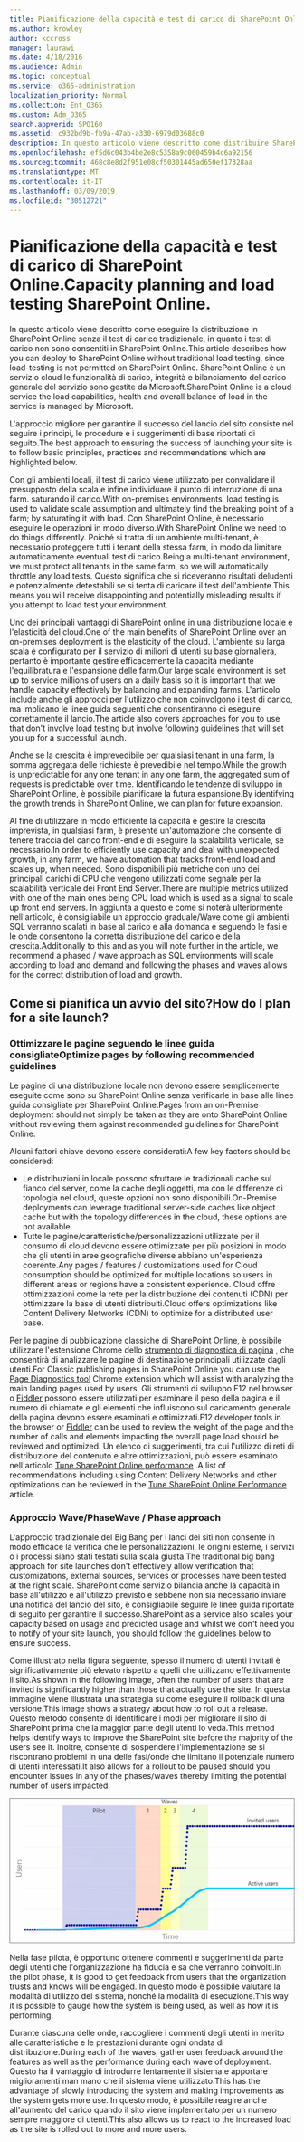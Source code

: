 ```yaml
---
title: Pianificazione della capacità e test di carico di SharePoint Online
ms.author: krowley
author: kccross
manager: laurawi
ms.date: 4/18/2016
ms.audience: Admin
ms.topic: conceptual
ms.service: o365-administration
localization_priority: Normal
ms.collection: Ent_O365
ms.custom: Adm_O365
search.appverid: SPO160
ms.assetid: c932bd9b-fb9a-47ab-a330-6979d03688c0
description: In questo articolo viene descritto come distribuire SharePoint Online senza eseguire il test di carico tradizionale, poiché non è consentito.
ms.openlocfilehash: ef5d6c043b4be2e8c5358a9c060459b4c6a92156
ms.sourcegitcommit: 468c8e8d2f951e08cf50301445ad650ef17328aa
ms.translationtype: MT
ms.contentlocale: it-IT
ms.lasthandoff: 03/09/2019
ms.locfileid: "30512721"
---
```

# <a name="capacity-planning-and-load-testing-sharepoint-online"></a><span data-ttu-id="a858e-103">Pianificazione della capacità e test di carico di SharePoint Online.</span><span class="sxs-lookup"><span data-stu-id="a858e-103">Capacity planning and load testing SharePoint Online.</span></span>

<span data-ttu-id="a858e-104">In questo articolo viene descritto come eseguire la distribuzione in SharePoint Online senza il test di carico tradizionale, in quanto i test di carico non sono consentiti in SharePoint Online.</span><span class="sxs-lookup"><span data-stu-id="a858e-104">This article describes how you can deploy to SharePoint Online without traditional load testing, since load-testing is not permitted on SharePoint Online.</span></span> <span data-ttu-id="a858e-105">SharePoint Online è un servizio cloud le funzionalità di carico, integrità e bilanciamento del carico generale del servizio sono gestite da Microsoft.</span><span class="sxs-lookup"><span data-stu-id="a858e-105">SharePoint Online is a cloud service the load capabilities, health and overall balance of load in the service is managed by Microsoft.</span></span>
  
<span data-ttu-id="a858e-106">L'approccio migliore per garantire il successo del lancio del sito consiste nel seguire i principi, le procedure e i suggerimenti di base riportati di seguito.</span><span class="sxs-lookup"><span data-stu-id="a858e-106">The best approach to ensuring the success of launching your site is to follow basic principles, practices and recommendations which are highlighted below.</span></span>
  
<span data-ttu-id="a858e-107">Con gli ambienti locali, il test di carico viene utilizzato per convalidare il presupposto della scala e infine individuare il punto di interruzione di una farm. saturando il carico.</span><span class="sxs-lookup"><span data-stu-id="a858e-107">With on-premises environments, load testing is used to validate scale assumption and ultimately find the breaking point of a farm; by saturating it with load.</span></span> <span data-ttu-id="a858e-108">Con SharePoint Online, è necessario eseguire le operazioni in modo diverso.</span><span class="sxs-lookup"><span data-stu-id="a858e-108">With SharePoint Online we need to do things differently.</span></span> <span data-ttu-id="a858e-109">Poiché si tratta di un ambiente multi-tenant, è necessario proteggere tutti i tenant della stessa farm, in modo da limitare automaticamente eventuali test di carico.</span><span class="sxs-lookup"><span data-stu-id="a858e-109">Being a multi-tenant environment, we must protect all tenants in the same farm, so we will automatically throttle any load tests.</span></span> <span data-ttu-id="a858e-110">Questo significa che si riceveranno risultati deludenti e potenzialmente detestabili se si tenta di caricare il test dell'ambiente.</span><span class="sxs-lookup"><span data-stu-id="a858e-110">This means you will receive disappointing and potentially misleading results if you attempt to load test your environment.</span></span>
  
<span data-ttu-id="a858e-111">Uno dei principali vantaggi di SharePoint online in una distribuzione locale è l'elasticità del cloud.</span><span class="sxs-lookup"><span data-stu-id="a858e-111">One of the main benefits of SharePoint Online over an on-premises deployment is the elasticity of the cloud.</span></span> <span data-ttu-id="a858e-112">L'ambiente su larga scala è configurato per il servizio di milioni di utenti su base giornaliera, pertanto è importante gestire efficacemente la capacità mediante l'equilibratura e l'espansione delle farm.</span><span class="sxs-lookup"><span data-stu-id="a858e-112">Our large scale environment is set up to service millions of users on a daily basis so it is important that we handle capacity effectively by balancing and expanding farms.</span></span> <span data-ttu-id="a858e-113">L'articolo include anche gli approcci per l'utilizzo che non coinvolgono i test di carico, ma implicano le linee guida seguenti che consentiranno di eseguire correttamente il lancio.</span><span class="sxs-lookup"><span data-stu-id="a858e-113">The article also covers approaches for you to use that don't involve load testing but involve following guidelines that will set you up for a successful launch.</span></span> 
  
<span data-ttu-id="a858e-114">Anche se la crescita è imprevedibile per qualsiasi tenant in una farm, la somma aggregata delle richieste è prevedibile nel tempo.</span><span class="sxs-lookup"><span data-stu-id="a858e-114">While the growth is unpredictable for any one tenant in any one farm, the aggregated sum of requests is predictable over time.</span></span> <span data-ttu-id="a858e-115">Identificando le tendenze di sviluppo in SharePoint Online, è possibile pianificare la futura espansione.</span><span class="sxs-lookup"><span data-stu-id="a858e-115">By identifying the growth trends in SharePoint Online, we can plan for future expansion.</span></span>
  
<span data-ttu-id="a858e-116">Al fine di utilizzare in modo efficiente la capacità e gestire la crescita imprevista, in qualsiasi farm, è presente un'automazione che consente di tenere traccia del carico front-end e di eseguire la scalabilità verticale, se necessario.</span><span class="sxs-lookup"><span data-stu-id="a858e-116">In order to efficiently use capacity and deal with unexpected growth, in any farm, we have automation that tracks front-end load and scales up, when needed.</span></span> <span data-ttu-id="a858e-117">Sono disponibili più metriche con uno dei principali carichi di CPU che vengono utilizzati come segnale per la scalabilità verticale dei Front End Server.</span><span class="sxs-lookup"><span data-stu-id="a858e-117">There are multiple metrics utilized with one of the main ones being CPU load which is used as a signal to scale up front end servers.</span></span> <span data-ttu-id="a858e-118">In aggiunta a questo e come si noterà ulteriormente nell'articolo, è consigliabile un approccio graduale/Wave come gli ambienti SQL verranno scalati in base al carico e alla domanda e seguendo le fasi e le onde consentono la corretta distribuzione del carico e della crescita.</span><span class="sxs-lookup"><span data-stu-id="a858e-118">Additionally to this and as you will note further in the article, we recommend a phased / wave approach as SQL environments will scale according to load and demand and following the phases and waves allows for the correct distribution of load and growth.</span></span> 
  
## <a name="how-do-i-plan-for-a-site-launch"></a><span data-ttu-id="a858e-119">Come si pianifica un avvio del sito?</span><span class="sxs-lookup"><span data-stu-id="a858e-119">How do I plan for a site launch?</span></span>

### <a name="optimize-pages-by-following-recommended-guidelines"></a><span data-ttu-id="a858e-120">Ottimizzare le pagine seguendo le linee guida consigliate</span><span class="sxs-lookup"><span data-stu-id="a858e-120">Optimize pages by following recommended guidelines</span></span>
<span data-ttu-id="a858e-121">Le pagine di una distribuzione locale non devono essere semplicemente eseguite come sono su SharePoint Online senza verificarle in base alle linee guida consigliate per SharePoint Online.</span><span class="sxs-lookup"><span data-stu-id="a858e-121">Pages from an on-Premise deployment should not simply be taken as they are onto SharePoint Online without reviewing them against recommended guidelines for SharePoint Online.</span></span>

<span data-ttu-id="a858e-122">Alcuni fattori chiave devono essere considerati:</span><span class="sxs-lookup"><span data-stu-id="a858e-122">A few key factors should be considered:</span></span>
- <span data-ttu-id="a858e-123">Le distribuzioni in locale possono sfruttare le tradizionali cache sul fianco del server, come la cache degli oggetti, ma con le differenze di topologia nel cloud, queste opzioni non sono disponibili.</span><span class="sxs-lookup"><span data-stu-id="a858e-123">On-Premise deployments can leverage traditional server-side caches like object cache but with the topology differences in the cloud, these options are not available.</span></span>
- <span data-ttu-id="a858e-124">Tutte le pagine/caratteristiche/personalizzazioni utilizzate per il consumo di cloud devono essere ottimizzate per più posizioni in modo che gli utenti in aree geografiche diverse abbiano un'esperienza coerente.</span><span class="sxs-lookup"><span data-stu-id="a858e-124">Any pages / features / customizations used for Cloud consumption should be optimized for multiple locations so users in different areas or regions have a consistent experience.</span></span> <span data-ttu-id="a858e-125">Cloud offre ottimizzazioni come la rete per la distribuzione dei contenuti (CDN) per ottimizzare la base di utenti distribuiti.</span><span class="sxs-lookup"><span data-stu-id="a858e-125">Cloud offers optimizations like Content Delivery Networks (CDN) to optimize for a distributed user base.</span></span>

<span data-ttu-id="a858e-126">Per le pagine di pubblicazione classiche di SharePoint Online, è possibile utilizzare l'estensione Chrome dello [strumento di diagnostica di pagina](https://aka.ms/perftool) , che consentirà di analizzare le pagine di destinazione principali utilizzate dagli utenti.</span><span class="sxs-lookup"><span data-stu-id="a858e-126">For Classic publishing pages in SharePoint Online you can use the [Page Diagnostics tool](https://aka.ms/perftool) Chrome extension which will assist with analyzing the main landing pages used by users.</span></span>
<span data-ttu-id="a858e-127">Gli strumenti di sviluppo F12 nel browser o [Fiddler](https://www.telerik.com/download/fiddler) possono essere utilizzati per esaminare il peso della pagina e il numero di chiamate e gli elementi che influiscono sul caricamento generale della pagina devono essere esaminati e ottimizzati.</span><span class="sxs-lookup"><span data-stu-id="a858e-127">F12 developer tools in the browser or [Fiddler](https://www.telerik.com/download/fiddler) can be used to review the weight of the page and the number of calls and elements impacting the overall page load should be reviewed and optimized.</span></span> <span data-ttu-id="a858e-128">Un elenco di suggerimenti, tra cui l'utilizzo di reti di distribuzione del contenuto e altre ottimizzazioni, può essere esaminato nell'articolo [Tune SharePoint Online performance](https://aka.ms/spoperformance) .</span><span class="sxs-lookup"><span data-stu-id="a858e-128">A list of recommendations including using Content Delivery Networks and other optimizations can be reviewed in the [Tune SharePoint Online Performance](https://aka.ms/spoperformance) article.</span></span>

### <a name="wave--phase-approach"></a><span data-ttu-id="a858e-129">Approccio Wave/Phase</span><span class="sxs-lookup"><span data-stu-id="a858e-129">Wave / Phase approach</span></span>
<span data-ttu-id="a858e-130">L'approccio tradizionale del Big Bang per i lanci dei siti non consente in modo efficace la verifica che le personalizzazioni, le origini esterne, i servizi o i processi siano stati testati sulla scala giusta.</span><span class="sxs-lookup"><span data-stu-id="a858e-130">The traditional big bang approach for site launches don't effectively allow verification that customizations, external sources, services or processes have been tested at the right scale.</span></span> <span data-ttu-id="a858e-131">SharePoint come servizio bilancia anche la capacità in base all'utilizzo e all'utilizzo previsto e sebbene non sia necessario inviare una notifica del lancio del sito, è consigliabile seguire le linee guida riportate di seguito per garantire il successo.</span><span class="sxs-lookup"><span data-stu-id="a858e-131">SharePoint as a service also scales your capacity based on usage and predicted usage and whilst we don't need you to notify of your site launch, you should follow the guidelines below to ensure success.</span></span>
  
<span data-ttu-id="a858e-132">Come illustrato nella figura seguente, spesso il numero di utenti invitati è significativamente più elevato rispetto a quelli che utilizzano effettivamente il sito.</span><span class="sxs-lookup"><span data-stu-id="a858e-132">As shown in the following image, often the number of users that are invited is significantly higher than those that actually use the site.</span></span> <span data-ttu-id="a858e-133">In questa immagine viene illustrata una strategia su come eseguire il rollback di una versione.</span><span class="sxs-lookup"><span data-stu-id="a858e-133">This image shows a strategy about how to roll out a release.</span></span> <span data-ttu-id="a858e-134">Questo metodo consente di identificare i modi per migliorare il sito di SharePoint prima che la maggior parte degli utenti lo veda.</span><span class="sxs-lookup"><span data-stu-id="a858e-134">This method helps identify ways to improve the SharePoint site before the majority of the users see it.</span></span> <span data-ttu-id="a858e-135">Inoltre, consente di sospendere l'implementazione se si riscontrano problemi in una delle fasi/onde che limitano il potenziale numero di utenti interessati.</span><span class="sxs-lookup"><span data-stu-id="a858e-135">It also allows for a rollout to be paused should you encounter issues in any of the phases/waves thereby limiting the potential number of users impacted.</span></span>
  
![Grafico degli utenti invitati e attivi](media/0bc14a20-9420-4986-b9b9-fbcd2c6e0fb9.png)
  
<span data-ttu-id="a858e-137">Nella fase pilota, è opportuno ottenere commenti e suggerimenti da parte degli utenti che l'organizzazione ha fiducia e sa che verranno coinvolti.</span><span class="sxs-lookup"><span data-stu-id="a858e-137">In the pilot phase, it is good to get feedback from users that the organization trusts and knows will be engaged.</span></span> <span data-ttu-id="a858e-138">In questo modo è possibile valutare la modalità di utilizzo del sistema, nonché la modalità di esecuzione.</span><span class="sxs-lookup"><span data-stu-id="a858e-138">This way it is possible to gauge how the system is being used, as well as how it is performing.</span></span>
  
<span data-ttu-id="a858e-139">Durante ciascuna delle onde, raccogliere i commenti degli utenti in merito alle caratteristiche e le prestazioni durante ogni ondata di distribuzione.</span><span class="sxs-lookup"><span data-stu-id="a858e-139">During each of the waves, gather user feedback around the features as well as the performance during each wave of deployment.</span></span> <span data-ttu-id="a858e-140">Questo ha il vantaggio di introdurre lentamente il sistema e apportare miglioramenti man mano che il sistema viene utilizzato.</span><span class="sxs-lookup"><span data-stu-id="a858e-140">This has the advantage of slowly introducing the system and making improvements as the system gets more use.</span></span> <span data-ttu-id="a858e-141">In questo modo, è possibile reagire anche all'aumento del carico quando il sito viene implementato per un numero sempre maggiore di utenti.</span><span class="sxs-lookup"><span data-stu-id="a858e-141">This also allows us to react to the increased load as the site is rolled out to more and more users.</span></span>
